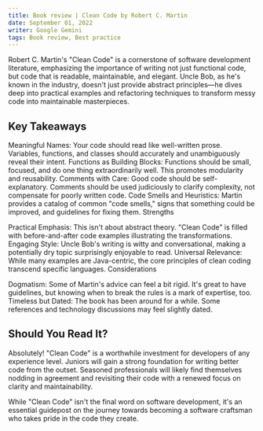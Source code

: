 ```yaml
---
title: Book review | Clean Code by Robert C. Martin
date: September 01, 2022
writer: Google Gemini
tags: Book review, Best practice
---
```


Robert C. Martin's "Clean Code" is a cornerstone of software development literature, emphasizing the importance of writing not just functional code, but code that is readable, maintainable, and elegant. Uncle Bob, as he's known in the industry, doesn't just provide abstract principles—he dives deep into practical examples and refactoring techniques to transform messy code into maintainable masterpieces.

## Key Takeaways

Meaningful Names: Your code should read like well-written prose. Variables, functions, and classes should accurately and unambiguously reveal their intent.
Functions as Building Blocks: Functions should be small, focused, and do one thing extraordinarily well. This promotes modularity and reusability.
Comments with Care: Good code should be self-explanatory. Comments should be used judiciously to clarify complexity, not compensate for poorly written code.
Code Smells and Heuristics: Martin provides a catalog of common "code smells," signs that something could be improved, and guidelines for fixing them.
Strengths

Practical Emphasis: This isn't about abstract theory. "Clean Code" is filled with before-and-after code examples illustrating the transformations.
Engaging Style: Uncle Bob's writing is witty and conversational, making a potentially dry topic surprisingly enjoyable to read.
Universal Relevance: While many examples are Java-centric, the core principles of clean coding transcend specific languages.
Considerations

Dogmatism: Some of Martin's advice can feel a bit rigid. It's great to have guidelines, but knowing when to break the rules is a mark of expertise, too.
Timeless but Dated: The book has been around for a while. Some references and technology discussions may feel slightly dated.

## Should You Read It?

Absolutely! "Clean Code" is a worthwhile investment for developers of any experience level. Juniors will gain a strong foundation for writing better code from the outset. Seasoned professionals will likely find themselves nodding in agreement and revisiting their code with a renewed focus on clarity and maintainability.

While "Clean Code" isn't the final word on software development, it's an essential guidepost on the journey towards becoming a software craftsman who takes pride in the code they create.

